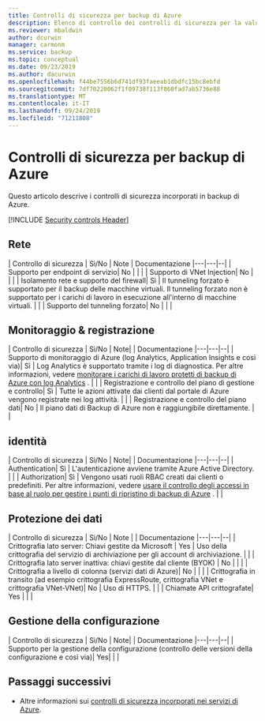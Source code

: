 ```yaml
---
title: Controlli di sicurezza per backup di Azure
description: Elenco di controllo dei controlli di sicurezza per la valutazione di backup di Azure
ms.reviewer: mbaldwin
author: dcurwin
manager: carmonm
ms.service: backup
ms.topic: conceptual
ms.date: 09/23/2019
ms.author: dacurwin
ms.openlocfilehash: f44be7556b6d741df93faeeab1dbdfc15bc8ebfd
ms.sourcegitcommit: 7df70220062f1f09738f113f860fad7ab5736e88
ms.translationtype: MT
ms.contentlocale: it-IT
ms.lasthandoff: 09/24/2019
ms.locfileid: "71211808"
---
```

# <a name="security-controls-for-azure-backup"></a>Controlli di sicurezza per backup di Azure

Questo articolo descrive i controlli di sicurezza incorporati in backup di Azure. 

[!INCLUDE [Security controls Header](../../includes/security-controls-header.md)]

## <a name="network"></a>Rete

| Controllo di sicurezza | Sì/No | Note | Documentazione
|---|---|--|
| Supporto per endpoint di servizio| No |  |  |
| Supporto di VNet Injection| No |  |  |
| Isolamento rete e supporto del firewall| Sì | Il tunneling forzato è supportato per il backup delle macchine virtuali. Il tunneling forzato non è supportato per i carichi di lavoro in esecuzione all'interno di macchine virtuali. |  |
| Supporto del tunneling forzato| No |  |  |

## <a name="monitoring--logging"></a>Monitoraggio & registrazione

| Controllo di sicurezza | Sì/No | Note| | Documentazione
|---|---|--|
| Supporto di monitoraggio di Azure (log Analytics, Application Insights e così via)| Sì | Log Analytics è supportato tramite i log di diagnostica. Per altre informazioni, vedere [monitorare i carichi di lavoro protetti di backup di Azure con log Analytics](https://azure.microsoft.com/blog/monitor-all-azure-backup-protected-workloads-using-log-analytics/) . |  |
| Registrazione e controllo del piano di gestione e controllo| Sì | Tutte le azioni attivate dai clienti dal portale di Azure vengono registrate nei log attività. |  |
| Registrazione e controllo del piano dati| No | Il piano dati di Backup di Azure non è raggiungibile direttamente.  |  |

## <a name="identity"></a>identità

| Controllo di sicurezza | Sì/No | Note| | Documentazione
|---|---|--|
| Authentication| Sì | L'autenticazione avviene tramite Azure Active Directory. |  |
| Authorization| Sì | Vengono usati ruoli RBAC creati dai clienti o predefiniti. Per altre informazioni, vedere [usare il controllo degli accessi in base al ruolo per gestire i punti di ripristino di backup di Azure](/azure/backup/backup-rbac-rs-vault) . |  |

## <a name="data-protection"></a>Protezione dei dati

| Controllo di sicurezza | Sì/No | Note | | Documentazione
|---|---|--|
| Crittografia lato server: Chiavi gestite da Microsoft | Yes | Uso della crittografia del servizio di archiviazione per gli account di archiviazione. |  |
| Crittografia lato server inattiva: chiavi gestite dal cliente (BYOK) | No |  |  |
| Crittografia a livello di colonna (servizi dati di Azure)| No |  |  |
| Crittografia in transito (ad esempio crittografia ExpressRoute, crittografia VNet e crittografia VNet-VNet)| No | Uso di HTTPS. |  |
| Chiamate API crittografate| Yes |  |  |

## <a name="configuration-management"></a>Gestione della configurazione

| Controllo di sicurezza | Sì/No | Note| | Documentazione
|---|---|--|
| Supporto per la gestione della configurazione (controllo delle versioni della configurazione e così via)| Yes|  |  |

## <a name="next-steps"></a>Passaggi successivi

- Altre informazioni sui [controlli di sicurezza incorporati nei servizi di Azure](../security/fundamentals/security-controls.md).